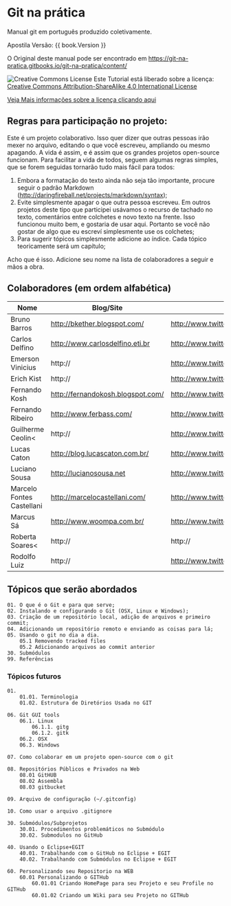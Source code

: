 ﻿# Git na prática

Manual git em português produzido coletivamente.

Apostila Versão: {{ book.Version }}

O Original deste manual pode ser encontrado em https://git-na-pratica.gitbooks.io/git-na-pratica/content/

![Creative Commons License](https://i.creativecommons.org/l/by-sa/4.0/88x31.png)
Este Tutorial está liberado sobre a licença: [Creative Commons Attribution-ShareAlike 4.0 International License](http://creativecommons.org/licenses/by-sa/4.0/)

[Veja Mais informações sobre a licença clicando aqui](licenca.md)

## Regras para participação no projeto:

Este é um projeto colaborativo. Isso quer dizer que outras pessoas irão mexer no arquivo, editando o que você escreveu, ampliando ou mesmo apagando. A vida é assim, e é assim que os grandes projetos open-source funcionam.
Para facilitar a vida de todos, seguem algumas regras simples, que se forem seguidas tornarão tudo mais fácil para todos:

1. Embora a formatação do texto ainda não seja tão importante, procure seguir o padrão Markdown (http://daringfireball.net/projects/markdown/syntax);
2. Evite simplesmente apagar o que outra pessoa escreveu. Em outros projetos deste tipo que participei usávamos o recurso de tachado no texto, comentários entre colchetes e novo texto na frente. Isso funcionou muito bem, e gostaria de usar aqui. Portanto se você não gostar de algo que eu escreví simplesmente use os colchetes;
3. Para sugerir tópicos simplesmente adicione ao índice. Cada tópico teoricamente será um capítulo;

Acho que é isso. Adicione seu nome na lista de colaboradores a seguir e mãos a obra.

## Colaboradores (em ordem alfabética)

| Nome | Blog/Site | Twitter |
| -- | -- | -- |
| Bruno Barros | http://bkether.blogspot.com/ | http://www.twitter.com/bkether | 
| Carlos Delfino | http://www.carlosdelfino.eti.br | http://www.twitter.com/fullsrv | 
| Emerson Vinicius | http:// | http://www.twitter.com/emersonvinicius |
| Erich Kist | http:// | http://www.twitter.com/erichkist | 
| Fernando Kosh | http://fernandokosh.blogspot.com/ | http://www.twitter.com/fernandokosh | 
| Fernando Ribeiro | http://www.ferbass.com/ | http://www.twitter.com/fer_bass | 
| Guilherme Ceolin< | http:// | http://www.twitter.com/guiceolin | 
| Lucas Caton | http://blog.lucascaton.com.br/ | http://www.twitter.com/lucascaton | 
| Luciano Sousa | http://lucianosousa.net | http://www.twitter.com/lucianosousa | 
| Marcelo Fontes Castellani | http://marcelocastellani.com/ | http://www.twitter.com/mfcastellani |
| Marcus Sá | http://www.woompa.com.br/ | http://www.twitter.com/sa_vini |
| Roberta Soares< | http:// | http:// |
| Rodolfo Luiz | http:// | http://www.twitter.com/rodolfols |

## Tópicos que serão abordados

    01. O que é o Git e para que serve;
    02. Instalando e configurando o Git (OSX, Linux e Windows);
    03. Criação de um repositório local, adição de arquivos e primeiro commit;
    04. Adicionando um repositório remoto e enviando as coisas para lá;
    05. Usando o git no dia a dia.
        05.1 Removendo tracked files
        05.2 Adicionando arquivos ao commit anterior
    30. Submódulos
    99. Referências

### Tópicos futuros

    01. 
        01.01. Terminologia
        01.02. Estrutura de Diretórios Usada no GIT
    
    06. Git GUI tools
        06.1. Linux
            06.1.1. gitg
            06.1.2. gitk
        06.2. OSX
        06.3. Windows
    
    07. Como colaborar em um projeto open-source com o git
    
    08. Repositórios Públicos e Privados na Web
        08.01 GitHUB
        08.02 Assembla
        08.03 gitbucket
    
    09. Arquivo de configuração (~/.gitconfig)
    
    10. Como usar o arquivo .gitignore

    30. Submódulos/Subprojetos
        30.01. Procedimentos problemáticos no Submódulo
        30.02. Submodulos no GitHub

    40. Usando o Eclipse+EGIT
        40.01. Trabalhando com o GitHub no Eclipse + EGIT
        40.02. Trabalhando com Submódulos no Eclipse + EGIT

    60. Personalizando seu Repositorio na WEB
        60.01 Personalizando o GITHub
            60.01.01 Criando HomePage para seu Projeto e seu Profile no GITHub
            60.01.02 Criando um Wiki para seu Projeto no GITHub
